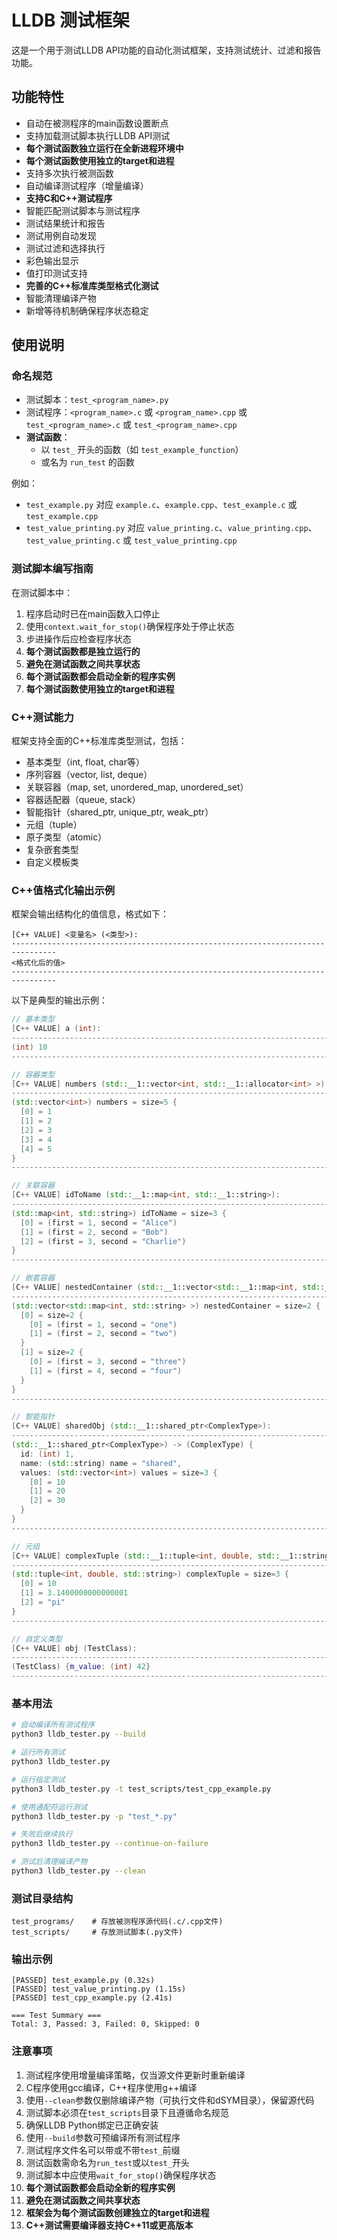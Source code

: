 # LLDB 测试框架

这是一个用于测试LLDB API功能的自动化测试框架，支持测试统计、过滤和报告功能。

## 功能特性
- 自动在被测程序的main函数设置断点
- 支持加载测试脚本执行LLDB API测试
- **每个测试函数独立运行在全新进程环境中**
- **每个测试函数使用独立的target和进程**
- 支持多次执行被测函数
- 自动编译测试程序（增量编译）
- **支持C和C++测试程序**
- 智能匹配测试脚本与测试程序
- 测试结果统计和报告
- 测试用例自动发现
- 测试过滤和选择执行
- 彩色输出显示
- 值打印测试支持
- **完善的C++标准库类型格式化测试**
- 智能清理编译产物
- 新增等待机制确保程序状态稳定

## 使用说明

### 命名规范
- 测试脚本：`test_<program_name>.py`
- 测试程序：`<program_name>.c` 或 `<program_name>.cpp` 或 `test_<program_name>.c` 或 `test_<program_name>.cpp`
- **测试函数**：
  - 以 `test_` 开头的函数（如 `test_example_function`）
  - 或名为 `run_test` 的函数

例如：
- `test_example.py` 对应 `example.c`、`example.cpp`、`test_example.c` 或 `test_example.cpp`
- `test_value_printing.py` 对应 `value_printing.c`、`value_printing.cpp`、`test_value_printing.c` 或 `test_value_printing.cpp`

### 测试脚本编写指南
在测试脚本中：
1. 程序启动时已在main函数入口停止
2. 使用`context.wait_for_stop()`确保程序处于停止状态
3. 步进操作后应检查程序状态
4. **每个测试函数都是独立运行的**
5. **避免在测试函数之间共享状态**
6. **每个测试函数都会启动全新的程序实例**
7. **每个测试函数使用独立的target和进程**

### C++测试能力
框架支持全面的C++标准库类型测试，包括：
- 基本类型（int, float, char等）
- 序列容器（vector, list, deque）
- 关联容器（map, set, unordered_map, unordered_set）
- 容器适配器（queue, stack）
- 智能指针（shared_ptr, unique_ptr, weak_ptr）
- 元组（tuple）
- 原子类型（atomic）
- 复杂嵌套类型
- 自定义模板类

### C++值格式化输出示例
框架会输出结构化的值信息，格式如下：

```
[C++ VALUE] <变量名> (<类型>):
--------------------------------------------------------------------------------
<格式化后的值>
--------------------------------------------------------------------------------
```

以下是典型的输出示例：

```cpp
// 基本类型
[C++ VALUE] a (int):
--------------------------------------------------------------------------------
(int) 10
--------------------------------------------------------------------------------

// 容器类型
[C++ VALUE] numbers (std::__1::vector<int, std::__1::allocator<int> >):
--------------------------------------------------------------------------------
(std::vector<int>) numbers = size=5 {
  [0] = 1
  [1] = 2
  [2] = 3
  [3] = 4
  [4] = 5
}
--------------------------------------------------------------------------------

// 关联容器
[C++ VALUE] idToName (std::__1::map<int, std::__1::string>):
--------------------------------------------------------------------------------
(std::map<int, std::string>) idToName = size=3 {
  [0] = (first = 1, second = "Alice")
  [1] = (first = 2, second = "Bob")
  [2] = (first = 3, second = "Charlie")
}
--------------------------------------------------------------------------------

// 嵌套容器
[C++ VALUE] nestedContainer (std::__1::vector<std::__1::map<int, std::__1::string> >):
--------------------------------------------------------------------------------
(std::vector<std::map<int, std::string> >) nestedContainer = size=2 {
  [0] = size=2 {
    [0] = (first = 1, second = "one")
    [1] = (first = 2, second = "two")
  }
  [1] = size=2 {
    [0] = (first = 3, second = "three")
    [1] = (first = 4, second = "four")
  }
}
--------------------------------------------------------------------------------

// 智能指针
[C++ VALUE] sharedObj (std::__1::shared_ptr<ComplexType>):
--------------------------------------------------------------------------------
(std::__1::shared_ptr<ComplexType>) -> (ComplexType) {
  id: (int) 1,
  name: (std::string) name = "shared",
  values: (std::vector<int>) values = size=3 {
    [0] = 10
    [1] = 20
    [2] = 30
  }
}
--------------------------------------------------------------------------------

// 元组
[C++ VALUE] complexTuple (std::__1::tuple<int, double, std::__1::string>):
--------------------------------------------------------------------------------
(std::tuple<int, double, std::string>) complexTuple = size=3 {
  [0] = 10
  [1] = 3.1400000000000001
  [2] = "pi"
}
--------------------------------------------------------------------------------

// 自定义类型
[C++ VALUE] obj (TestClass):
--------------------------------------------------------------------------------
(TestClass) {m_value: (int) 42}
--------------------------------------------------------------------------------
```

### 基本用法
```bash
# 自动编译所有测试程序
python3 lldb_tester.py --build

# 运行所有测试
python3 lldb_tester.py

# 运行指定测试
python3 lldb_tester.py -t test_scripts/test_cpp_example.py

# 使用通配符运行测试
python3 lldb_tester.py -p "test_*.py"

# 失败后继续执行
python3 lldb_tester.py --continue-on-failure

# 测试后清理编译产物
python3 lldb_tester.py --clean
```

### 测试目录结构
```
test_programs/    # 存放被测程序源代码(.c/.cpp文件)
test_scripts/     # 存放测试脚本(.py文件)
```

### 输出示例
```
[PASSED] test_example.py (0.32s)
[PASSED] test_value_printing.py (1.15s)
[PASSED] test_cpp_example.py (2.41s)

=== Test Summary ===
Total: 3, Passed: 3, Failed: 0, Skipped: 0
```

### 注意事项
1. 测试程序使用增量编译策略，仅当源文件更新时重新编译
2. C程序使用gcc编译，C++程序使用g++编译
3. 使用`--clean`参数仅删除编译产物（可执行文件和dSYM目录），保留源代码
4. 测试脚本必须在`test_scripts`目录下且遵循命名规范
5. 确保LLDB Python绑定已正确安装
6. 使用`--build`参数可预编译所有测试程序
7. 测试程序文件名可以带或不带`test_`前缀
8. 测试函数需命名为`run_test`或以`test_`开头
9. 测试脚本中应使用`wait_for_stop()`确保程序状态
10. **每个测试函数都会启动全新的程序实例**
11. **避免在测试函数之间共享状态**
12. **框架会为每个测试函数创建独立的target和进程**
13. **C++测试需要编译器支持C++11或更高版本**